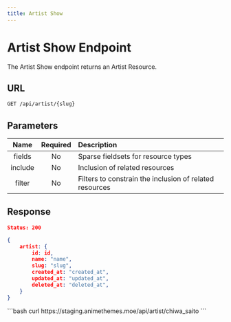 ```yaml
---
title: Artist Show
---
```


<Block>

# Artist Show Endpoint

The Artist Show endpoint returns an Artist Resource.

## URL

```sh
GET /api/artist/{slug}
```

## Parameters

| Name    | Required | Description                                             |
| :-----: | :------: | :------------------------------------------------------ |
| fields  | No       | Sparse fieldsets for resource types                     |
| include | No       | Inclusion of related resources                          |
| filter  | No       | Filters to constrain the inclusion of related resources |

## Response

```json
Status: 200

{
    artist: {
        id: id,
        name: "name",
        slug: "slug",
        created_at: "created_at",
        updated_at: "updated_at",
        deleted_at: "deleted_at",
    }
}
```

<Example>

<CURL>
```bash
curl https://staging.animethemes.moe/api/artist/chiwa_saito
```
</CURL>

</Example>

</Block>